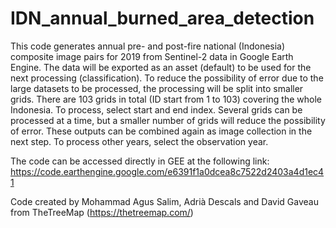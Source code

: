 # IDN_annual_burned_area_detection
This code generates annual pre- and post-fire national (Indonesia) composite image pairs for 2019 from Sentinel-2 data in Google Earth Engine.  The data will be exported as an asset (default) to be used for the next processing (classification). To reduce the possibility of error due to the large datasets to be processed, the processing will be split into smaller grids. There are 103 grids in total (ID start from 1 to 103) covering the whole Indonesia. To process, select start and end index. Several grids can be processed at a time, but a smaller number of grids will reduce the possibility of error. These outputs can be combined again as image collection in the next step. To process other years, select the observation year.

The code can be accessed directly in GEE at the following link: https://code.earthengine.google.com/e6391f1a0dcea8c7522d2403a4d1ec41

Code created by Mohammad Agus Salim, Adrià Descals and David Gaveau from TheTreeMap (https://thetreemap.com/) 
